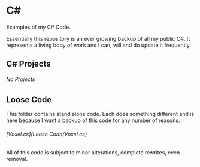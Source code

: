 # C\# 
Examples of my C# Code.

Essentially this repository is an ever growing backup of all my public C#. It represents a living body of work and I can, will and do update it frequently.

## C\# Projects

###### No Projects


## Loose Code
This folder contains stand alone code. Each does something different and is here because I want a backup of this code for any number of reasons.                                
###### [Voxel.cs](Loose Code/Voxel.cs)


All of this code is subject to minor alterations, complete rewrites, even removal.
